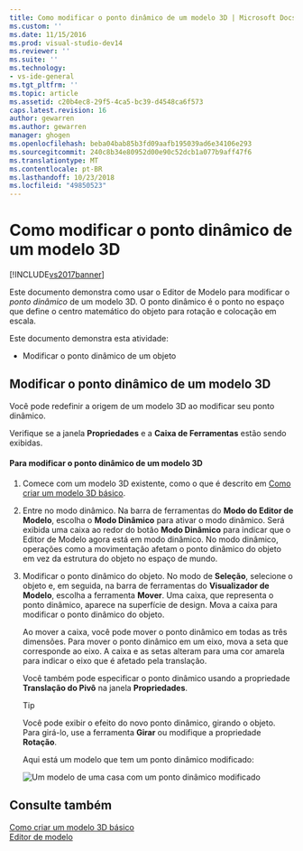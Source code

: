 ```yaml
---
title: Como modificar o ponto dinâmico de um modelo 3D | Microsoft Docs
ms.custom: ''
ms.date: 11/15/2016
ms.prod: visual-studio-dev14
ms.reviewer: ''
ms.suite: ''
ms.technology:
- vs-ide-general
ms.tgt_pltfrm: ''
ms.topic: article
ms.assetid: c20b4ec8-29f5-4ca5-bc39-d4548ca6f573
caps.latest.revision: 16
author: gewarren
ms.author: gewarren
manager: ghogen
ms.openlocfilehash: beba04bab85b3fd09aafb195039ad6e34106e293
ms.sourcegitcommit: 240c8b34e80952d00e90c52dcb1a077b9aff47f6
ms.translationtype: MT
ms.contentlocale: pt-BR
ms.lasthandoff: 10/23/2018
ms.locfileid: "49850523"
---
```

# <a name="how-to-modify-the-pivot-point-of-a-3-d-model"></a>Como modificar o ponto dinâmico de um modelo 3D
[!INCLUDE[vs2017banner](../includes/vs2017banner.md)]

Este documento demonstra como usar o Editor de Modelo para modificar o *ponto dinâmico* de um modelo 3D. O ponto dinâmico é o ponto no espaço que define o centro matemático do objeto para rotação e colocação em escala.  
  
 Este documento demonstra esta atividade:  
  
-   Modificar o ponto dinâmico de um objeto  
  
## <a name="modifying-the-pivot-point-of-a-3-d-model"></a>Modificar o ponto dinâmico de um modelo 3D  
 Você pode redefinir a origem de um modelo 3D ao modificar seu ponto dinâmico.  
  
 Verifique se a janela **Propriedades** e a **Caixa de Ferramentas** estão sendo exibidas.  
  
#### <a name="to-modify-the-pivot-point-of-a-3-d-model"></a>Para modificar o ponto dinâmico de um modelo 3D  
  
1. Comece com um modelo 3D existente, como o que é descrito em [Como criar um modelo 3D básico](../designers/how-to-create-a-basic-3-d-model.md).  
  
2. Entre no modo dinâmico. Na barra de ferramentas do **Modo do Editor de Modelo**, escolha o **Modo Dinâmico** para ativar o modo dinâmico. Será exibida uma caixa ao redor do botão **Modo Dinâmico** para indicar que o Editor de Modelo agora está em modo dinâmico. No modo dinâmico, operações como a movimentação afetam o ponto dinâmico do objeto em vez da estrutura do objeto no espaço de mundo.  
  
3. Modificar o ponto dinâmico do objeto. No modo de **Seleção**, selecione o objeto e, em seguida, na barra de ferramentas do **Visualizador de Modelo**, escolha a ferramenta **Mover**. Uma caixa, que representa o ponto dinâmico, aparece na superfície de design. Mova a caixa para modificar o ponto dinâmico do objeto.  
  
    Ao mover a caixa, você pode mover o ponto dinâmico em todas as três dimensões. Para mover o ponto dinâmico em um eixo, mova a seta que corresponde ao eixo. A caixa e as setas alteram para uma cor amarela para indicar o eixo que é afetado pela translação.  
  
    Você também pode especificar o ponto dinâmico usando a propriedade **Translação do Pivô** na janela **Propriedades**.  
  
   > [!TIP]
   >  Você pode exibir o efeito do novo ponto dinâmico, girando o objeto. Para girá-lo, use a ferramenta **Girar** ou modifique a propriedade **Rotação**.  
  
   Aqui está um modelo que tem um ponto dinâmico modificado:  
  
   ![Um modelo de uma casa com um ponto dinâmico modificado](../designers/media/digit-modified-model.png "Digit-Modified-Model")  
  
## <a name="see-also"></a>Consulte também  
 [Como criar um modelo 3D básico](../designers/how-to-create-a-basic-3-d-model.md)   
 [Editor de modelo](../designers/model-editor.md)



